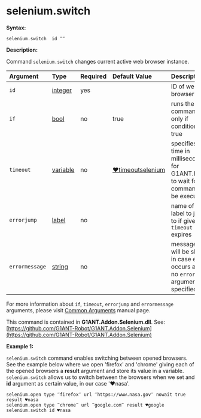 # selenium.switch

**Syntax:**

```text
selenium.switch  id ‴‴
```

**Description:**

Command `selenium.switch` changes current active web browser instance.

| Argument | Type | Required | Default Value | Description |
| :--- | :--- | :--- | :--- | :--- |
| `id` | [integer](https://github.com/G1ANT-Robot/G1ANT.Manual/blob/master/G1ANT-Language/Structures/integer.md) | yes |  | ID of web browser |
| `if` | [bool](https://github.com/G1ANT-Robot/G1ANT.Manual/blob/master/G1ANT-Language/Structures/bool.md) | no | true | runs the command only if condition is true |
| `timeout` | [variable](https://github.com/G1ANT-Robot/G1ANT.Manual/blob/master/G1ANT-Language/Special-Characters/variable.md) | no | [♥timeoutselenium](https://github.com/G1ANT-Robot/G1ANT.Manual/blob/master/G1ANT-Language/Variables/Special-Variables.md) | specifies time in milliseconds for G1ANT.Robot to wait for the command to be executed |
| `errorjump` | [label](https://github.com/G1ANT-Robot/G1ANT.Manual/blob/master/G1ANT-Language/Structures/label.md) | no |  | name of the label to jump to if given `timeout` expires |
| `errormessage` | [string](https://github.com/G1ANT-Robot/G1ANT.Manual/blob/master/G1ANT-Language/Structures/string.md) | no |  | message that will be shown in case error occurs and no `errorjump` argument is specified |

For more information about `if`, `timeout`, `errorjump` and `errormessage` arguments, please visit [Common Arguments](https://github.com/G1ANT-Robot/G1ANT.Manual/blob/master/G1ANT-Language/Common-Arguments.md) manual page.

This command is contained in **G1ANT.Addon.Selenium.dll**. See: [https://github.com/G1ANT-Robot/G1ANT.Addon.Selenium](https://github.com/G1ANT-Robot/G1ANT.Addon.Selenium)

**Example 1:**

`selenium.switch` command enables switching between opened browsers. See the example below where we open 'firefox' and 'chrome' giving each of the opened browsers a **result** argument and store its value in a variable. `selenium.switch` allows us to switch between the browsers when we set and **id** argument as certain value, in our case '♥nasa'.

```text
selenium.open type ‴firefox‴ url ‴https://www.nasa.gov‴ nowait true result ♥nasa
selenium.open type ‴chrome‴ url ‴google.com‴ result ♥google
selenium.switch id ♥nasa
```

